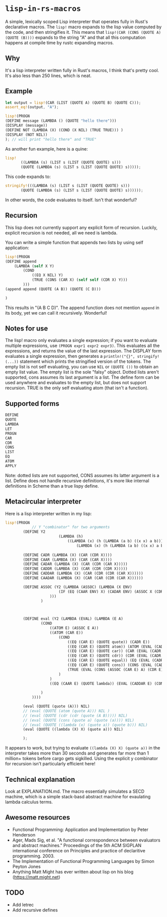 # `lisp-in-rs-macros`


A simple, lexically scoped Lisp interpreter that operates fully in Rust's declarative macros. The `lisp!` macro expands to the lisp value computed by the code, and then stringifies it. This means that `lisp!(CAR (CONS (QUOTE A) (QUOTE (B))))` expands to the string "A" and that all this computation happens at compile time by rustc expanding macros. 

## Why

It's a lisp interpreter written fully in Rust's macros, I think that's pretty cool. It's also less than 250 lines, which is neat.


## Example
```rust
let output = lisp!(CAR (LIST (QUOTE A) (QUOTE B) (QUOTE C)));
assert_eq!(output, "A"); 

lisp!(PROGN
(DEFINE message (LAMBDA () (QUOTE "hello there")))
(DISPLAY (message))
(DEFINE NOT (LAMBDA (X) (COND (X NIL) (TRUE TRUE))) )
(DISPLAY (NOT NIL))
); // will print "hello there" and "TRUE"

```

As another fun example, here is a quine:

```rust
lisp!
       ((LAMBDA (s) (LIST s (LIST (QUOTE QUOTE) s)))
       (QUOTE (LAMBDA (s) (LIST s (LIST (QUOTE QUOTE) s)))));
```
This code expands to:
```rust
stringify!(((LAMBDA (s) (LIST s (LIST (QUOTE QUOTE) s)))
       (QUOTE (LAMBDA (s) (LIST s (LIST (QUOTE QUOTE) s))))));
```
In other words, the code evaluates to itself. Isn't that wonderful?





## Recursion

This lisp does not currently support any explicit form of recursion. Luckily, explicit recursion is not needed, all we need is lambda.

You can write a simple function that appends two lists by using self application:


```rust
lisp!(PROGN
(DEFINE append 
    (LAMBDA (self X Y) 
        (COND 
            ((EQ X NIL) Y) 
            (TRUE (CONS (CAR X) (self self (CDR X) Y))) 
        )))
(append append (QUOTE (A B)) (QUOTE (C D)))

)
```
This results in "(A B C D)". The append function does not mention `append` in its body, yet we can call it recursively. Wonderful!


## Notes for use
The lisp! macro only evaluates a single expression; if you want to evaluate multiple expressions, use `(PROGN expr1 expr2 expr3)`. This evaluates all the expressions, and returns the value of the last expression. The DISPLAY form evaluates a single expression, then generates a `println!("{}", stringify!(...))` statement which prints the stringified version of the tokens. The empty list is not self evaluating, you can use `NIL` or `(QUOTE ())` to obtain an empty list value. The empty list is the sole "falsy" object. 
Dotted lists aren't supported, cons assumes its last argument is a list. The define form can be used anywhere and evaluates to the empty list, but does not support recursion. TRUE is the only self evaluating atom (that isn't a function).


## Supported forms
```rust
DEFINE 
QUOTE 
LAMBDA 
LET
PROGN 
CAR 
CDR 
CONS
LIST
EQ
ATOM
APPLY
```

Note: dotted lists are not supported, CONS assumes its latter argument is a list. Define does not handle recursive definitions, it's more like internal definitions in Scheme than a true lispy define.


## Metacircular interpreter

Here is a lisp interpreter written in my lisp:

```rust
lisp!(PROGN
            // Y "combinator" for two arguments
        (DEFINE Y2 
                        (LAMBDA (h)
                            ((LAMBDA (x) (h (LAMBDA (a b) ((x x) a b))))
                                (LAMBDA (x) (h (LAMBDA (a b) ((x x) a b)))))))
        
        (DEFINE CADR (LAMBDA (X) (CAR (CDR X))))
        (DEFINE CAAR (LAMBDA (X) (CAR (CAR X))))
        (DEFINE CADAR (LAMBDA (X) (CAR (CDR (CAR X)))))
        (DEFINE CADDR (LAMBDA (X) (CAR (CDR (CDR X)))))
        (DEFINE CADDAR (LAMBDA (X) (CAR (CDR (CDR (CAR X))))))
        (DEFINE CAADAR (LAMBDA (X) (CAR (CAR (CDR (CAR X))))))

        (DEFINE ASSOC (Y2 (LAMBDA (ASSOC) (LAMBDA (X ENV) 
                        (IF (EQ (CAAR ENV) X) (CADAR ENV) (ASSOC X (CDR ENV)))
                    )))
                )


            
        (DEFINE eval (Y2 (LAMBDA (EVAL) (LAMBDA (E A) 
                (COND
                    ((ATOM E) (ASSOC E A))
                    ((ATOM (CAR E)) 
                        (COND 
                            ((EQ (CAR E) (QUOTE quote)) (CADR E))
                            ((EQ (CAR E) (QUOTE atom)) (ATOM (EVAL (CADR E) A)))
                            ((EQ (CAR E) (QUOTE car)) (CAR (EVAL (CADR E) A)))
                            ((EQ (CAR E) (QUOTE cdr)) (CDR (EVAL (CADR E) A)))
                            ((EQ (CAR E) (QUOTE equal)) (EQ (EVAL (CADR E) A) (EVAL (CADDR E) A)))
                            ((EQ (CAR E) (QUOTE cons)) (CONS (EVAL (CADR E) A) (EVAL (CADDR E) A)))
                            (TRUE (EVAL (CONS (ASSOC (CAR E) A) (CDR E)) A)) 
                        )
                    )
                    ((EQ (CAAR E) (QUOTE lambda)) (EVAL (CADDAR E) (CONS (LIST (CAADAR E) (EVAL (CADR E) A)) A)  )) //Evaluate the inner expression of the lambda, in the environment with the argument bound to the parameter
                
                )
            ))))

        (eval (QUOTE (quote (A))) NIL)
        // (eval (QUOTE (atom (quote A))) NIL )
        // (eval (QUOTE (cdr (cdr (quote (A B))))) NIL)
        // (eval (QUOTE (cons (quote a) (quote (a)))) NIL)
        // (eval (QUOTE ((lambda (x) (quote a)) (quote b))) NIL)
        (eval (QUOTE ((lambda (X) X) (quote a))) NIL)

        );
```
It appears to work, but trying to evaluate `((lambda (X) X) (quote a))` in the interpreter takes more than 30 seconds and generates far more than 1 million+ tokens before cargo gets sigkilled. Using the explicit y combinator for recursion isn't particularly efficient here!



## Technical explanation

Look at EXPLANATION.md. The macro essentially simulates a SECD machine, which is a simple stack-basd abstract machine for evaulating lambda calculus terms. 


## Awesome resources
- Functional Programming: Application and Implementation by Peter Henderson
- Ager, Mads Sig, et al. "A functional correspondence between evaluators and abstract machines." Proceedings of the 5th ACM SIGPLAN international conference on Principles and practice of declaritive programming. 2003.
- The Implementation of Functional Programming Languages by Simon Peyton Jones
- Anything Matt Might has ever written about lisp on his blog (https://matt.might.net)

## TODO

- Add letrec
- Add recursive defines



